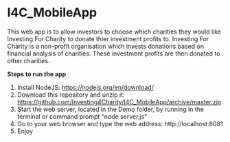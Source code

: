 # I4C_MobileApp
This web app is to allow investors to choose which charities they would like Investing For Charity to donate thier investment profits to. Investing For Charity is a non-profit organisation which invests donations based on financial analysis of charities. These investment profits are then donated to other charities.

**Steps to run the app**
1. Install NodeJS: https://nodejs.org/en/download/
2. Download this repository and unzip it: https://github.com/Investing4Charity/I4C_MobileApp/archive/master.zip
3. Start the web server, located in the Demo folder, by running in the terminal or command prompt "node server.js"
4. Go to your web browser and type the web address: http://localhost:8081
5. Enjoy
